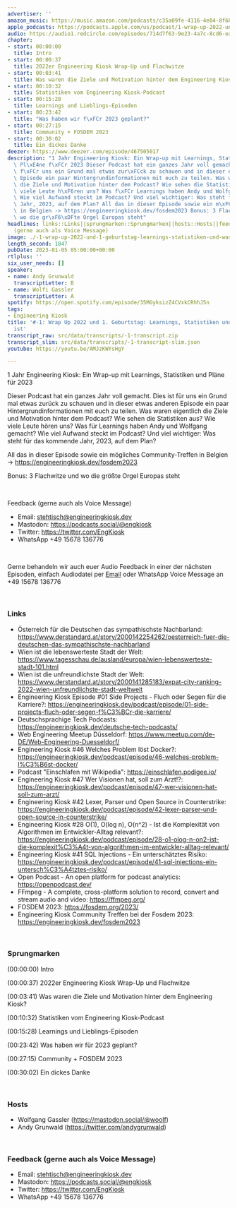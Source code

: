 ```yaml
---
advertiser: ''
amazon_music: https://music.amazon.com/podcasts/c35a09fe-4116-4e04-8f68-77d61b112e46/episodes/780bd6d1-fc32-4159-a06d-aac9e12bf713/engineering-kiosk--1-wrap-up-2022-und-1-geburtstag-learnings-statistiken-und-was-2023-geplant-ist
apple_podcasts: https://podcasts.apple.com/us/podcast/1-wrap-up-2022-und-1-geburtstag-learnings-statistiken/id1603082924?i=1000592553537&uo=4
audio: https://audio1.redcircle.com/episodes/714d7f63-9e23-4a7c-8cd6-ea9c47bb3cc0/stream.mp3
chapter:
- start: 00:00:00
  title: Intro
- start: 00:00:37
  title: 2022er Engineering Kiosk Wrap-Up und Flachwitze
- start: 00:03:41
  title: Was waren die Ziele und Motivation hinter dem Engineering Kiosk?
- start: 00:10:32
  title: Statistiken vom Engineering Kiosk-Podcast
- start: 00:15:28
  title: Learnings und Lieblings-Episoden
- start: 00:23:42
  title: "Was haben wir f\xFCr 2023 geplant?"
- start: 00:27:15
  title: Community + FOSDEM 2023
- start: 00:30:02
  title: Ein dickes Danke
deezer: https://www.deezer.com/episode/467505017
description: "1 Jahr Engineering Kiosk: Ein Wrap-up mit Learnings, Statistiken und\
  \ Pl\xE4ne f\xFCr 2023 Dieser Podcast hat ein ganzes Jahr voll gemacht. Dies ist\
  \ f\xFCr uns ein Grund mal etwas zur\xFCck zu schauen und in dieser etwas anderen\
  \ Episode ein paar Hintergrundinformationen mit euch zu teilen. Was waren eigentlich\
  \ die Ziele und Motivation hinter dem Podcast? Wie sehen die Statistiken aus? Wie\
  \ viele Leute h\xF6ren uns? Was f\xFCr Learnings haben Andy und Wolfgang gemacht?\
  \ Wie viel Aufwand steckt im Podcast? Und viel wichtiger: Was steht f\xFCr das kommende\
  \ Jahr, 2023, auf dem Plan? All das in dieser Episode sowie ein m\xF6gliches Community-Treffen\
  \ in Belgien -> https://engineeringkiosk.dev/fosdem2023 Bonus: 3 Flachwitze und\
  \ wo die gr\xF6\xDFte Orgel Europas steht"
headlines: links::Links||sprungmarken::Sprungmarken||hosts::Hosts||feedback-gerne-auch-als-voice-message::Feedback
  (gerne auch als Voice Message)
image: ./-1-wrap-up-2022-und-1-geburtstag-learnings-statistiken-und-was-2023-geplant-ist.jpg
length_second: 1847
pubDate: 2023-01-05 05:00:00+00:00
rtlplus: ''
six_user_needs: []
speaker:
- name: Andy Grunwald
  transcriptLetter: B
- name: Wolfi Gassler
  transcriptLetter: A
spotify: https://open.spotify.com/episode/35MGyksizZ4CVxkCRhhJ5n
tags:
- Engineering Kiosk
title: '#-1: Wrap Up 2022 und 1. Geburtstag: Learnings, Statistiken und was 2023 geplant
  ist'
transcript_raw: src/data/transcripts/-1-transcript.zip
transcript_slim: src/data/transcripts/-1-transcript-slim.json
youtube: https://youtu.be/AMJzKWYsHgY

---
```

<p>1 Jahr Engineering Kiosk: Ein Wrap-up mit Learnings, Statistiken und Pläne für 2023</p><p>Dieser Podcast hat ein ganzes Jahr voll gemacht. Dies ist für uns ein Grund mal etwas zurück zu schauen und in dieser etwas anderen Episode ein paar Hintergrundinformationen mit euch zu teilen. Was waren eigentlich die Ziele und Motivation hinter dem Podcast? Wie sehen die Statistiken aus? Wie viele Leute hören uns? Was für Learnings haben Andy und Wolfgang gemacht? Wie viel Aufwand steckt im Podcast? Und viel wichtiger: Was steht für das kommende Jahr, 2023, auf dem Plan?</p><p>All das in dieser Episode sowie ein mögliches Community-Treffen in Belgien -&gt; <a href="https://engineeringkiosk.dev/fosdem2023">https://engineeringkiosk.dev/fosdem2023</a></p><p>Bonus: 3 Flachwitze und wo die größte Orgel Europas steht</p><p><br></p><p>Feedback (gerne auch als Voice Message)</p><ul><li>Email: <a href="mailto:stehtisch@engineeringkiosk.dev" rel="nofollow">stehtisch@engineeringkiosk.dev</a></li><li>Mastodon: <a href="https://podcasts.social/@engkiosk" rel="nofollow">https://podcasts.social/@engkiosk</a></li><li>Twitter: <a href="https://twitter.com/EngKiosk" rel="nofollow">https://twitter.com/EngKiosk</a></li><li>WhatsApp +49 15678 136776</li></ul><p><br></p><p>Gerne behandeln wir auch euer Audio Feedback in einer der nächsten Episoden, einfach Audiodatei per <a href="https://engineeringkiosk.dev/kontakt/">Email</a> oder WhatsApp Voice Message an +49 15678 136776</p><p><br></p><h3 id="links">Links</h3><ul><li>Österreich für die Deutschen das sympathischste Nachbarland: <a href="https://www.derstandard.at/story/2000142254262/oesterreich-fuer-die-deutschen-das-sympathischste-nachbarland" rel="nofollow">https://www.derstandard.at/story/2000142254262/oesterreich-fuer-die-deutschen-das-sympathischste-nachbarland</a> </li><li>Wien ist die lebenswerteste Stadt der Welt: <a href="https://www.tagesschau.de/ausland/europa/wien-lebenswerteste-stadt-101.html" rel="nofollow">https://www.tagesschau.de/ausland/europa/wien-lebenswerteste-stadt-101.html</a> </li><li>Wien ist die unfreundlichste Stadt der Welt: <a href="https://www.derstandard.at/story/2000141285183/expat-city-ranking-2022-wien-unfreundlichste-stadt-weltweit" rel="nofollow">https://www.derstandard.at/story/2000141285183/expat-city-ranking-2022-wien-unfreundlichste-stadt-weltweit</a> </li><li>Engineering Kiosk Episode #01 Side Projects - Fluch oder Segen für die Karriere?: <a href="https://engineeringkiosk.dev/podcast/episode/01-side-projects-fluch-oder-segen-f%C3%BCr-die-karriere/">https://engineeringkiosk.dev/podcast/episode/01-side-projects-fluch-oder-segen-f%C3%BCr-die-karriere/</a></li><li>Deutschsprachige Tech Podcasts: <a href="https://engineeringkiosk.dev/deutsche-tech-podcasts/">https://engineeringkiosk.dev/deutsche-tech-podcasts/</a></li><li>Web Engineering Meetup Düsseldorf: <a href="https://www.meetup.com/de-DE/Web-Engineering-Duesseldorf/" rel="nofollow">https://www.meetup.com/de-DE/Web-Engineering-Duesseldorf/</a></li><li>Engineering Kiosk #46 Welches Problem löst Docker?: <a href="https://engineeringkiosk.dev/podcast/episode/46-welches-problem-l%C3%B6st-docker/">https://engineeringkiosk.dev/podcast/episode/46-welches-problem-l%C3%B6st-docker/</a></li><li>Podcast &#34;Einschlafen mit Wikipedia&#34;: <a href="https://einschlafen.podigee.io/" rel="nofollow">https://einschlafen.podigee.io/</a></li><li>Engineering Kiosk #47 Wer Visionen hat, soll zum Arzt!?: <a href="https://engineeringkiosk.dev/podcast/episode/47-wer-visionen-hat-soll-zum-arzt/">https://engineeringkiosk.dev/podcast/episode/47-wer-visionen-hat-soll-zum-arzt/</a></li><li>Engineering Kiosk #42 Lexer, Parser und Open Source in Counterstrike: <a href="https://engineeringkiosk.dev/podcast/episode/42-lexer-parser-und-open-source-in-counterstrike/">https://engineeringkiosk.dev/podcast/episode/42-lexer-parser-und-open-source-in-counterstrike/</a></li><li>Engineering Kiosk #28 O(1), O(log n), O(n^2) - Ist die Komplexität von Algorithmen im Entwickler-Alltag relevant?: <a href="https://engineeringkiosk.dev/podcast/episode/28-o1-olog-n-on2-ist-die-komplexit%C3%A4t-von-algorithmen-im-entwickler-alltag-relevant/">https://engineeringkiosk.dev/podcast/episode/28-o1-olog-n-on2-ist-die-komplexit%C3%A4t-von-algorithmen-im-entwickler-alltag-relevant/</a></li><li>Engineering Kiosk #41 SQL Injections - Ein unterschätztes Risiko: <a href="https://engineeringkiosk.dev/podcast/episode/41-sql-injections-ein-untersch%C3%A4tztes-risiko/">https://engineeringkiosk.dev/podcast/episode/41-sql-injections-ein-untersch%C3%A4tztes-risiko/</a></li><li>Open Podcast - An open platform for podcast analytics: <a href="https://openpodcast.dev/" rel="nofollow">https://openpodcast.dev/</a></li><li>FFmpeg - A complete, cross-platform solution to record, convert and stream audio and video: <a href="https://ffmpeg.org/" rel="nofollow">https://ffmpeg.org/</a></li><li>FOSDEM 2023: <a href="https://fosdem.org/2023/" rel="nofollow">https://fosdem.org/2023/</a></li><li>Engineering Kiosk Community Treffen bei der Fosdem 2023: <a href="https://engineeringkiosk.dev/fosdem2023">https://engineeringkiosk.dev/fosdem2023</a></li></ul><p><br></p><h3 id="sprungmarken">Sprungmarken</h3><p>(00:00:00) Intro</p><p>(00:00:37) 2022er Engineering Kiosk Wrap-Up und Flachwitze</p><p>(00:03:41) Was waren die Ziele und Motivation hinter dem Engineering Kiosk?</p><p>(00:10:32) Statistiken vom Engineering Kiosk-Podcast</p><p>(00:15:28) Learnings und Lieblings-Episoden</p><p>(00:23:42) Was haben wir für 2023 geplant?</p><p>(00:27:15) Community + FOSDEM 2023</p><p>(00:30:02) Ein dickes Danke</p><p><br></p><h3 id="hosts">Hosts</h3><ul><li>Wolfgang Gassler (<a href="https://mastodon.social/@woolf" rel="nofollow">https://mastodon.social/@woolf</a>)</li><li>Andy Grunwald (<a href="https://twitter.com/andygrunwald" rel="nofollow">https://twitter.com/andygrunwald</a>)</li></ul><p><br></p><h3 id="feedback-gerne-auch-als-voice-message">Feedback (gerne auch als Voice Message)</h3><ul><li>Email: <a href="mailto:stehtisch@engineeringkiosk.dev" rel="nofollow">stehtisch@engineeringkiosk.dev</a></li><li>Mastodon: <a href="https://podcasts.social/@engkiosk" rel="nofollow">https://podcasts.social/@engkiosk</a></li><li>Twitter: <a href="https://twitter.com/EngKiosk" rel="nofollow">https://twitter.com/EngKiosk</a></li><li>WhatsApp +49 15678 136776</li></ul>